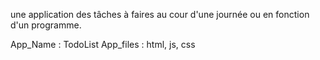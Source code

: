 une application des tâches à faires au cour d'une journée
ou en fonction d'un programme.

App_Name : TodoList
App_files : html, js, css